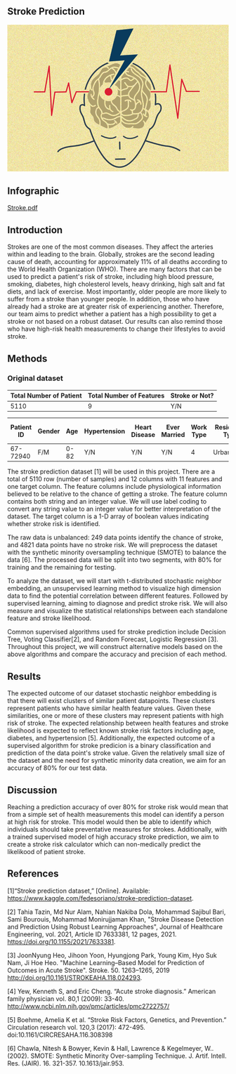 ## Stroke Prediction

![stroke pic](Stroke_Web.png)

## Infographic
[Stroke.pdf](https://github.com/AnnaMGardner/CS4641Project/files/8846563/Stroke.pdf)

## Introduction 
Strokes are one of the most common diseases. They affect the arteries within and leading to the brain. Globally, strokes are the second leading cause of death, accounting for approximately 11% of all deaths according to the World Health Organization (WHO). There are many factors that can be used to predict a patient's risk of stroke, including high blood pressure, smoking, diabetes, high cholesterol levels, heavy drinking, high salt and fat diets, and lack of exercise. Most importantly, older people are more likely to suffer from a stroke than younger people. In addition, those who have already had a stroke are at greater risk of experiencing another. Therefore, our team aims to predict whether a patient has a high possibility to get a stroke or not based on a robust dataset. Our results can also remind those who have high-risk health measurements to change their lifestyles to avoid stroke.

## Methods

### Original dataset

| Total Number of Patient | Total Number of Features  | Stroke or Not? |
| ----------------------- | ------------------------- | -------------- |
|           5110          |              9            |       Y/N      |

| Patient ID | Gender | Age | Hypertension | Heart Disease | Ever Married | Work Type | Residence Type | Average Glucose Level | BMI | Smoking Status |
| ---------- | ------ | --- | ------------ | ------------- | ------------ | --------- | -------------- | --------------------- | --- | -------------- |
|  67-72940  |   F/M  | 0-82|      Y/N     |      Y/N      |     Y/N      |     4     |  Urban/Rural   |         55-271        |10-97|        4       |

The stroke prediction dataset [1] will be used in this project. There are a total of 5110 row (number of samples) and 12 columns with 11 features and one target column. The feature columns include physiological information believed to be relative to the chance of getting a stroke. The feature column contains both string and an integer value. We will use label coding to convert any string value to an integer value for better interpretation of the dataset. The target column is a 1-D array of boolean values indicating whether stroke risk is identified.  

The raw data is unbalanced: 249 data points identify the chance of stroke, and 4821 data points have no stroke risk. We will preprocess the dataset with the synthetic minority oversampling technique (SMOTE) to balance the data [6]. The processed data will be split into two segments, with 80%  for training and the remaining for testing.

To analyze the dataset, we will start with t-distributed stochastic neighbor embedding, an unsupervised learning method to visualize high dimension data to find the potential correlation between different features. Followed by supervised learning, aiming to diagnose and predict stroke risk. We will also measure and visualize the statistical relationships between each standalone feature and stroke likelihood.

Common supervised algorithms used for stroke prediction include Decision Tree, Voting Classifier[2], and Random Forecast, Logistic Regression [3]. Throughout this project, we will construct alternative models based on the above algorithms and compare the accuracy and precision of each method. 

## Results
The expected outcome of our dataset stochastic neighbor embedding is that there will exist clusters of similar patient datapoints. These clusters represent patients who have similar health feature values. Given these similarities, one or more of these clusters may represent patients with high risk of stroke. The expected relationship between health features and stroke likelihood is expected to reflect known stroke risk factors including age, diabetes, and hypertension [5].
Additionally, the expected outcome of a supervised algorithm for stroke predicion is a binary classification and prediction of the data point's stroke value. Given the relatively small size of the dataset and the need for synthetic minority data creation, we aim for an accuracy of 80% for our test data. 

## Discussion
Reaching a prediction accuracy of over 80% for stroke risk would mean that from a simple set of health measurements this model can identify a person at high risk for stroke. This model would then be able to identify which individuals should take preventative measures for strokes. 
Additionally, with a trained supervised model of high accuracy stroke prediction, we aim to create a stroke risk calculator which can non-medically predict the likelikood of patient stroke. 

## References
[1]“Stroke prediction dataset,” [Online]. Available: https://www.kaggle.com/fedesoriano/stroke-prediction-dataset.  

[2] Tahia Tazin, Md Nur Alam, Nahian Nakiba Dola, Mohammad Sajibul Bari, Sami Bourouis, Mohammad Monirujjaman Khan, "Stroke Disease Detection and Prediction Using Robust Learning Approaches", Journal of Healthcare Engineering, vol. 2021, Article ID 7633381, 12 pages, 2021. https://doi.org/10.1155/2021/7633381.  

[3] JoonNyung Heo, Jihoon Yoon, Hyungjong Park, Young Kim, Hyo Suk Nam, Ji Hoe Heo. "Machine Learning–Based Model for Prediction of Outcomes in Acute Stroke". Stroke. 50. 1263–1265, 2019 http://doi.org/10.1161/STROKEAHA.118.024293.  

[4] Yew, Kenneth S, and Eric Cheng. “Acute stroke diagnosis.” American family physician vol. 80,1 (2009): 33-40. http://www.ncbi.nlm.nih.gov/pmc/articles/pmc2722757/  

[5] Boehme, Amelia K et al. “Stroke Risk Factors, Genetics, and Prevention.” Circulation research vol. 120,3 (2017): 472-495. doi:10.1161/CIRCRESAHA.116.308398

[6] Chawla, Nitesh & Bowyer, Kevin & Hall, Lawrence & Kegelmeyer, W.. (2002). SMOTE: Synthetic Minority Over-sampling Technique. J. Artif. Intell. Res. (JAIR). 16. 321-357. 10.1613/jair.953. 
